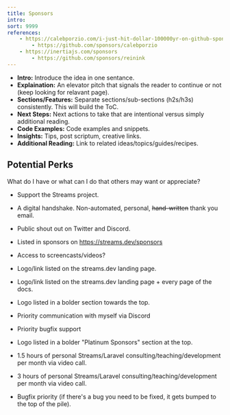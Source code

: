 ```yaml
---
title: Sponsors
intro: 
sort: 9999
references:
    - https://calebporzio.com/i-just-hit-dollar-100000yr-on-github-sponsors-heres-how-i-did-it
        - https://github.com/sponsors/calebporzio
    - https://inertiajs.com/sponsors
        - https://github.com/sponsors/reinink
---
```


- **Intro:** Introduce the idea in one sentance.
- **Explaination:** An elevator pitch that signals the reader to continue or not (keep looking for relavant page).
- **Sections/Features:** Separate sections/sub-sections (h2s/h3s) consistently. This will build the ToC.
- **Next Steps:** Next actions to take that are intentional versus simply additional reading.
- **Code Examples:** Code examples and snippets.
- **Insights:** Tips, post scriptum, creative links.
- **Additional Reading:** Link to related ideas/topics/guides/recipes.

## Potential Perks

What do I have or what can I do that others may want or appreciate?

- Support the Streams project.
- A digital handshake. Non-automated, personal, ~~hand-written~~ thank you email.
- Public shout out on Twitter and Discord.
- Listed in sponsors on https://streams.dev/sponsors

- Access to screencasts/videos?
- Logo/link listed on the streams.dev landing page.
- Logo/link listed on the streams.dev landing page + every page of the docs.
- Logo listed in a bolder section towards the top.
- Priority communication with myself via Discord
- Priority bugfix support
- Logo listed in a bolder "Platinum Sponsors" section at the top.
- 1.5 hours of personal Streams/Laravel consulting/teaching/development per month via video call.
- 3 hours of personal Streams/Laravel consulting/teaching/development per month via video call.
- Bugfix priority (if there's a bug you need to be fixed, it gets bumped to the top of the pile).
